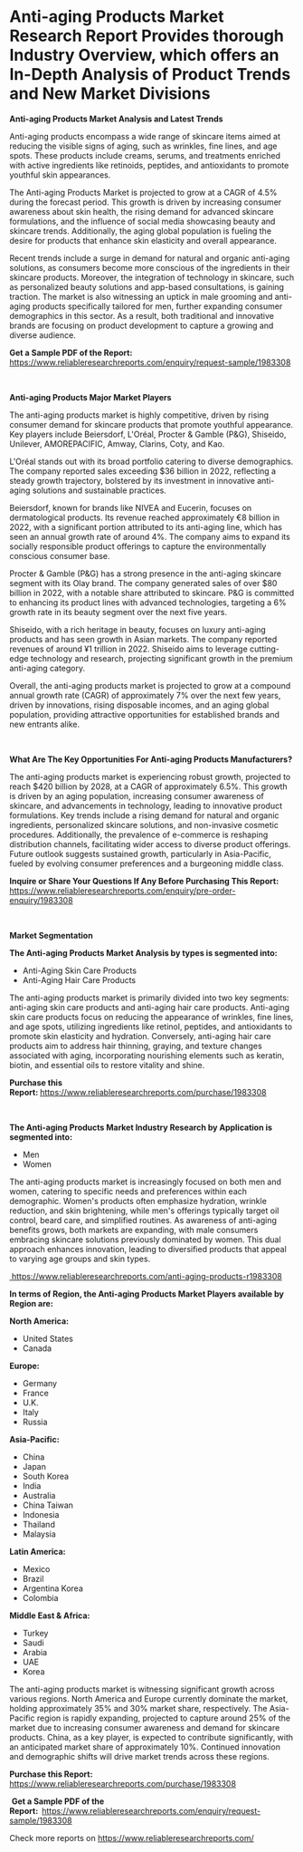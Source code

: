 <p><h1>Anti-aging Products Market Research Report Provides thorough Industry Overview, which offers an In-Depth Analysis of Product Trends and New Market Divisions</h1></p><p><strong>Anti-aging Products Market Analysis and Latest Trends</strong></p>
<p><p>Anti-aging products encompass a wide range of skincare items aimed at reducing the visible signs of aging, such as wrinkles, fine lines, and age spots. These products include creams, serums, and treatments enriched with active ingredients like retinoids, peptides, and antioxidants to promote youthful skin appearances.</p><p>The Anti-aging Products Market is projected to grow at a CAGR of 4.5% during the forecast period. This growth is driven by increasing consumer awareness about skin health, the rising demand for advanced skincare formulations, and the influence of social media showcasing beauty and skincare trends. Additionally, the aging global population is fueling the desire for products that enhance skin elasticity and overall appearance.</p><p>Recent trends include a surge in demand for natural and organic anti-aging solutions, as consumers become more conscious of the ingredients in their skincare products. Moreover, the integration of technology in skincare, such as personalized beauty solutions and app-based consultations, is gaining traction. The market is also witnessing an uptick in male grooming and anti-aging products specifically tailored for men, further expanding consumer demographics in this sector. As a result, both traditional and innovative brands are focusing on product development to capture a growing and diverse audience.</p></p>
<p><strong>Get a Sample PDF of the Report:&nbsp;</strong> <a href="https://www.reliableresearchreports.com/enquiry/request-sample/1983308?utm_campaign=2009&utm_medium=2&utm_source=Github&utm_content=ia&utm_term=10022025&utm_id=anti-aging-products">https://www.reliableresearchreports.com/enquiry/request-sample/1983308</a></p>
<p>&nbsp;</p>
<p><strong>Anti-aging Products Major Market Players</strong></p>
<p><p>The anti-aging products market is highly competitive, driven by rising consumer demand for skincare products that promote youthful appearance. Key players include Beiersdorf, L'Oréal, Procter & Gamble (P&G), Shiseido, Unilever, AMOREPACIFIC, Amway, Clarins, Coty, and Kao.</p><p>L'Oréal stands out with its broad portfolio catering to diverse demographics. The company reported sales exceeding $36 billion in 2022, reflecting a steady growth trajectory, bolstered by its investment in innovative anti-aging solutions and sustainable practices.</p><p>Beiersdorf, known for brands like NIVEA and Eucerin, focuses on dermatological products. Its revenue reached approximately €8 billion in 2022, with a significant portion attributed to its anti-aging line, which has seen an annual growth rate of around 4%. The company aims to expand its socially responsible product offerings to capture the environmentally conscious consumer base.</p><p>Procter & Gamble (P&G) has a strong presence in the anti-aging skincare segment with its Olay brand. The company generated sales of over $80 billion in 2022, with a notable share attributed to skincare. P&G is committed to enhancing its product lines with advanced technologies, targeting a 6% growth rate in its beauty segment over the next five years.</p><p>Shiseido, with a rich heritage in beauty, focuses on luxury anti-aging products and has seen growth in Asian markets. The company reported revenues of around ¥1 trillion in 2022. Shiseido aims to leverage cutting-edge technology and research, projecting significant growth in the premium anti-aging category.</p><p>Overall, the anti-aging products market is projected to grow at a compound annual growth rate (CAGR) of approximately 7% over the next few years, driven by innovations, rising disposable incomes, and an aging global population, providing attractive opportunities for established brands and new entrants alike.</p></p>
<p>&nbsp;</p>
<p><strong>What Are The Key Opportunities For Anti-aging Products Manufacturers?</strong></p>
<p><p>The anti-aging products market is experiencing robust growth, projected to reach $420 billion by 2028, at a CAGR of approximately 6.5%. This growth is driven by an aging population, increasing consumer awareness of skincare, and advancements in technology, leading to innovative product formulations. Key trends include a rising demand for natural and organic ingredients, personalized skincare solutions, and non-invasive cosmetic procedures. Additionally, the prevalence of e-commerce is reshaping distribution channels, facilitating wider access to diverse product offerings. Future outlook suggests sustained growth, particularly in Asia-Pacific, fueled by evolving consumer preferences and a burgeoning middle class.</p></p>
<p><strong>Inquire or Share Your Questions If Any Before Purchasing This Report:</strong> <a href="https://www.reliableresearchreports.com/enquiry/pre-order-enquiry/1983308?utm_campaign=2009&utm_medium=2&utm_source=Github&utm_content=ia&utm_term=10022025&utm_id=anti-aging-products">https://www.reliableresearchreports.com/enquiry/pre-order-enquiry/1983308</a></p>
<p>&nbsp;</p>
<p><strong>Market Segmentation</strong></p>
<p><strong>The Anti-aging Products Market Analysis by types is segmented into:</strong></p>
<p><ul><li>Anti-Aging Skin Care Products</li><li>Anti-Aging Hair Care Products</li></ul></p>
<p><p>The anti-aging products market is primarily divided into two key segments: anti-aging skin care products and anti-aging hair care products. Anti-aging skin care products focus on reducing the appearance of wrinkles, fine lines, and age spots, utilizing ingredients like retinol, peptides, and antioxidants to promote skin elasticity and hydration. Conversely, anti-aging hair care products aim to address hair thinning, graying, and texture changes associated with aging, incorporating nourishing elements such as keratin, biotin, and essential oils to restore vitality and shine.</p></p>
<p><strong>Purchase this Report:&nbsp;</strong><a href="https://www.reliableresearchreports.com/purchase/1983308?utm_campaign=2009&utm_medium=2&utm_source=Github&utm_content=ia&utm_term=10022025&utm_id=anti-aging-products">https://www.reliableresearchreports.com/purchase/1983308</a></p>
<p>&nbsp;</p>
<p><strong>The Anti-aging Products Market Industry Research by Application is segmented into:</strong></p>
<p><ul><li>Men</li><li>Women</li></ul></p>
<p><p>The anti-aging products market is increasingly focused on both men and women, catering to specific needs and preferences within each demographic. Women's products often emphasize hydration, wrinkle reduction, and skin brightening, while men's offerings typically target oil control, beard care, and simplified routines. As awareness of anti-aging benefits grows, both markets are expanding, with male consumers embracing skincare solutions previously dominated by women. This dual approach enhances innovation, leading to diversified products that appeal to varying age groups and skin types.</p></p>
<p><a href="https://www.reliableresearchreports.com/anti-aging-products-r1983308?utm_campaign=2009&utm_medium=2&utm_source=Github&utm_content=ia&utm_term=10022025&utm_id=anti-aging-products">&nbsp;https://www.reliableresearchreports.com/anti-aging-products-r1983308</a></p>
<p><strong>In terms of Region, the Anti-aging Products Market Players available by Region are:</strong></p>
<p>
    <p> <strong> North America: </strong>
        <ul>
            <li>United States</li>
            <li>Canada</li>
        </ul>
        </p> 
    <p> <strong> Europe: </strong>
        <ul>
            <li>Germany</li>
            <li>France</li>
            <li>U.K.</li>
            <li>Italy</li>
            <li>Russia</li>
        </ul>
        </p> 
    <p> <strong> Asia-Pacific: </strong>
        <ul>
            <li>China</li>
            <li>Japan</li>
            <li>South Korea</li>
            <li>India</li>
            <li>Australia</li>
            <li>China Taiwan</li>
            <li>Indonesia</li>
            <li>Thailand</li>
            <li>Malaysia</li>
        </ul>
        </p> 
    <p> <strong> Latin America: </strong>
        <ul>
            <li>Mexico</li>
            <li>Brazil</li>
            <li>Argentina Korea</li>
            <li>Colombia</li>
        </ul>
        </p> 
    <p> <strong> Middle East & Africa: </strong>
        <ul>
            <li>Turkey</li>
            <li>Saudi</li>
            <li>Arabia</li>
            <li>UAE</li>
            <li>Korea</li>
        </ul>
    </p>
    </p>
<p><p>The anti-aging products market is witnessing significant growth across various regions. North America and Europe currently dominate the market, holding approximately 35% and 30% market share, respectively. The Asia-Pacific region is rapidly expanding, projected to capture around 25% of the market due to increasing consumer awareness and demand for skincare products. China, as a key player, is expected to contribute significantly, with an anticipated market share of approximately 10%. Continued innovation and demographic shifts will drive market trends across these regions.</p></p>
<p><strong>Purchase this Report: </strong><a href="https://www.reliableresearchreports.com/purchase/1983308?utm_campaign=2009&utm_medium=2&utm_source=Github&utm_content=ia&utm_term=10022025&utm_id=anti-aging-products">https://www.reliableresearchreports.com/purchase/1983308</a></p>
<p>&nbsp;<strong>Get a Sample PDF of the Report:&nbsp;&nbsp;</strong><a href="https://www.reliableresearchreports.com/enquiry/request-sample/1983308?utm_campaign=2009&utm_medium=2&utm_source=Github&utm_content=ia&utm_term=10022025&utm_id=anti-aging-products">https://www.reliableresearchreports.com/enquiry/request-sample/1983308</a></p>
<p><strong></strong></p>
<p>Check more reports on <a href="https://www.reliableresearchreports.com/?utm_campaign=2009&utm_medium=2&utm_source=Github&utm_content=ia&utm_term=10022025&utm_id=anti-aging-products">https://www.reliableresearchreports.com/</a></p>